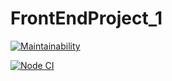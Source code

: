 # FrontEndProject_1

[![Maintainability](https://api.codeclimate.com/v1/badges/53226c39a3bf90255f0b/maintainability)](https://codeclimate.com/github/Iryna87/FrontEndProject_1/maintainability)

[![Node CI](https://github.com/Iryna87/FrontEndProject_1/workflows/Node.js%20CI/badge.svg)](https://github.com/Iryna87/FrontEndProject_1/actions)
